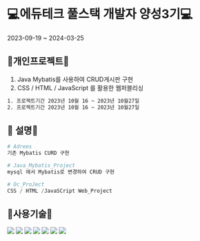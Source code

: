 #  💻에듀테크 풀스택 개발자 양성3기💻
2023-09-19 ~ 2024-03-25


## 🔨개인프로젝트🔨

1. Java Mybatis를 사용하여 CRUD게시판 구현
2. CSS / HTML / JavaScript 를 활용한 웹퍼블리싱

```bash
1. 프로젝트기간 2023년 10월 16 ~ 2023년 10월27일
2. 프로젝트기간 2023년 10월 16 ~ 2023년 10월27일
```

## 👋 설명👋

```python
# Adrees
기존 Mybatis CURD 구현

# Java_Mybatis_Project
mysql 에서 Mybatis로 변경하여 CRUD 구현

# Oc_ProJect
CSS / HTML /JavaSCript Web_Project

```
## :page_with_curl:사용기술:page_with_curl:
<img src="https://img.shields.io/badge/mysql-%2300f.svg?style=for-the-badge&logo=mysql&logoColor=white"/>
<img src="https://img.shields.io/badge/Java-ED8B00?style=for-the-badge&logo=openjdk&logoColor=white"/> 
<img src="https://img.shields.io/badge/MariaDB-003545?style=for-the-badge&logo=mariadb&logoColor=white"/>
<img src="https://img.shields.io/badge/HTML5-E34F26?style=flat&logo=HTML5&logoColor=white" />
<img src="https://img.shields.io/badge/CSS3-1572B6?style=flat&logo=CSS3&logoColor=white" />
<img src="https://img.shields.io/badge/JavaScript-F7DF1E?style=flat&logo=JavaScript&logoColor=white" />
<img src="https://img.shields.io/badge/Mybatis-%2300f.svg?style=for-the-badge&logo=Mybatis&logoColor=white"/>
